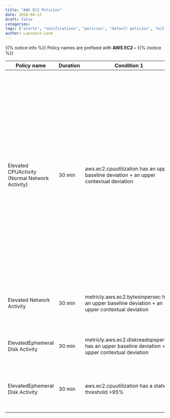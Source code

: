 ```yaml
---
title: "AWS EC2 Policies"
date: 2018-04-12
draft: false
categories:
tags: ["alerts", "notifications", "policies", "default policies", "ec2", "aws"]
author: Lawrence Lane
---
```

{{% notice info %}}
Policy names are prefixed with **AWS EC2 –**
{{% /notice %}}

| Policy name                                    | Duration | Condition 1                                                                                        | (and) Condition 2                                                                                                    | (and) Condition 3                                                                                                      | Cat.    | Description                                                                                                                                                                                                                                                                                                                                                                                                  |
|------------------------------------------------|----------|----------------------------------------------------------------------------------------------------|----------------------------------------------------------------------------------------------------------------------|------------------------------------------------------------------------------------------------------------------------|---------|--------------------------------------------------------------------------------------------------------------------------------------------------------------------------------------------------------------------------------------------------------------------------------------------------------------------------------------------------------------------------------------------------------------|
| Elevated CPUActivity (Normal Network Activity) | 30 min   | aws.ec2.cpuutilization has an upper baseline deviation + an upper contextual deviation             | metricly.aws.ec2.bytesinpersec does not have a upper baseline deviation + does not have a upper contextual deviation | metricly.aws.ec2.bytesoutpersec does not have a upper baseline deviation + does not have a upper contextual deviationn | INFO    | Increases in CPU activity are not uncommon when there is a rise in network activity. Increased traffic to a server means more work for that server to do. This policy is designed to catch cases where CPU activity is higher than than normal, and said behavior cannot be explained by a corresponding increase in network traffic. It may or may not represent a problem, but it is useful to know about. |
| Elevated Network Activity                      | 30 min   | metricly.aws.ec2.bytesinpersec  has an upper baseline deviation + an upper contextual deviation    | metricly.aws.ec2.bytesoutpersec has an upper baseline deviation + an upper contextual deviation                      |                                                                                                                        | INFO    | Indicates an increase in network activity above what is considered to be normal.                                                                                                                                                                                                                                                                                                                             |
| ElevatedEphemeral Disk Activity                | 30 min   | metricly.aws.ec2.diskreadopspersec has an upper baseline deviation + an upper contextual deviation | metricly.aws.ec2.diskwriteopspersec has an upper baseline deviation + an upper contextual deviation                  |                                                                                                                        | INFO    | Indicates an increase in disk activity above what is considered to be normal.                                                                                                                                                                                                                                                                                                                                |
| ElevatedEphemeral Disk Activity                | 30 min   | aws.ec2.cpuutilization has a static threshold >95%                                                 |                                                                                                                      |                                                                                                                        | WARNING | The CPU on the EC2 instance has exceeded 95% for at least 15 minutes.                                                                                                                                                                                                                                                                                                                                        |
